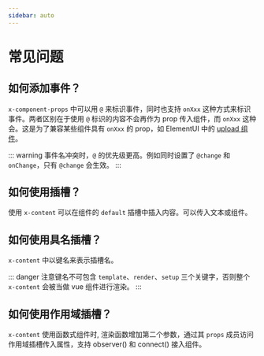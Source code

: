 ```yaml
---
sidebar: auto
---
```


# 常见问题

## 如何添加事件？

`x-component-props` 中可以用 `@` 来标识事件，同时也支持 `onXxx` 这种方式来标识事件。两者区别在于使用 `@` 标识的内容不会再作为 prop 传入组件，而 `onXxx` 这种会。这是为了兼容某些组件具有 `onXxx` 的 prop，如 ElementUI 中的 [upload 组件](https://element.eleme.cn/#/zh-CN/component/upload#attribute)。

::: warning
事件名冲突时，`@` 的优先级更高。例如同时设置了 `@change` 和 `onChange`，只有 `@change` 会生效。
:::

<dumi-previewer demoPath="questions/events" />

## 如何使用插槽？

使用 `x-content` 可以在组件的 `default` 插槽中插入内容。可以传入文本或组件。

<dumi-previewer demoPath="questions/default-slot" />

## 如何使用具名插槽？

`x-content` 中以键名来表示插槽名。

::: danger
注意键名不可包含 `template`、`render`、`setup` 三个关键字，否则整个 `x-content` 会被当做 vue 组件进行渲染。
:::

<dumi-previewer demoPath="questions/named-slot" />

## 如何使用作用域插槽？

`x-content` 使用函数式组件时, 渲染函数增加第二个参数，通过其 `props` 成员访问作用域插槽传入属性，支持 observer() 和 connect() 接入组件。

<dumi-previewer demoPath="questions/scoped-slot" />

